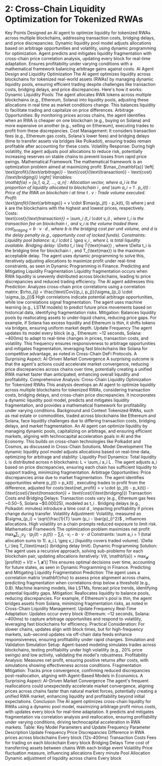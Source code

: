 # 2: Cross-Chain Liquidity Optimization for Tokenized RWAs

Key Points
Designed an AI agent to optimize liquidity for tokenized RWAs across multiple blockchains, addressing transaction costs, bridging delays, and price discrepancies.
Dynamic liquidity pool model adjusts allocations based on arbitrage opportunities and volatility, using dynamic programming for optimization.
Agent predicts and mitigates liquidity fragmentation with cross-chain price correlation analysis, updating every block for real-time adaptation.
Ensures profitability under varying conditions with a mathematical framework balancing arbitrage gains against costs.
AI Agent Design and Liquidity Optimization
The AI agent optimizes liquidity across blockchains for tokenized real-world assets (RWAs) by managing dynamic liquidity pools, ensuring efficient trading despite challenges like transaction costs, bridging delays, and price discrepancies. Here's how it works:
Dynamic Liquidity Pools: The agent allocates RWA tokens across multiple blockchains (e.g., Ethereum, Solana) into liquidity pools, adjusting these allocations in real time as market conditions change. This balances liquidity to facilitate trading and capitalize on price differences.
Arbitrage Opportunities: By monitoring prices across chains, the agent identifies when an RWA is cheaper on one blockchain (e.g., buying on Solana) and more expensive on another (e.g., selling on Ethereum), executing trades to profit from these discrepancies.
Cost Management: It considers transaction fees (e.g., Ethereum gas costs, Solana's lower fees) and bridging delays (time to transfer assets via bridges like Polkadot), ensuring trades remain profitable after accounting for these costs.
Volatility Response: During high volatility, the agent adjusts pool allocations to reduce risk, potentially increasing reserves on stable chains to prevent losses from rapid price swings.
Mathematical Framework
The mathematical framework is an optimization problem aimed at maximizing profit:
$\max_{\mathbf{a}} \left[ \text{profit}_{\text{arbitrage}} - \text{cost}_{\text{transaction}} - \text{cost}_{\text{bridging}} \right]
Variables:  
\mathbf{a} = [a_1, a_2, ..., a_n]
: Allocation vector, where 
a_i
 is the proportion of liquidity allocated to blockchain 
i
, and 
\sum a_i = 1
.
p_i(t)
: Price of the RWA on blockchain 
i
  at time 
t
.
v
: Trade volume executed.
Profit:  
\text{profit}_{\text{arbitrage}} = v \cdot $\max(p_j(t) - p_k(t), 0)
where 
j
  and 
k
  are the blockchains with the highest and lowest prices, respectively.
Costs:  
\text{cost}_{\text{transaction}} = \sum_i (t_i \cdot v_i)
, where 
t_i
  is the transaction fee on blockchain 
i
, and 
v_i
  is the volume traded there.
$\text{cost}_{\text{bridging}} = b \cdot v \cdot d$
, where 
b
  is the bridging cost per unit volume, and 
d
  is the delay penalty (e.g., opportunity cost of locked funds).
Constraints:  
Liquidity pool balance: 
a_i \cdot L \geq v_i
, where 
L
  is total liquidity available.
Bridging delay: 
\Delta t_i \leq T_{\text{max}}
, where 
\Delta t_i
  is the bridging time for blockchain 
i
, and 
T_{\text{max}}
  is the maximum acceptable delay.
The agent uses dynamic programming to solve this, iteratively adjusting allocations to maximize profit under real-time constraints, as seen in Dynamic Programming in Finance.
Predicting and Mitigating Liquidity Fragmentation
Liquidity fragmentation occurs when RWA liquidity is unevenly distributed across blockchains, leading to price discrepancies and reduced trading efficiency. The AI agent addresses this:
Prediction: Analyzes cross-chain price correlations using a correlation matrix:
$\rho_{ij} = \frac{\text{Cov}(p_i, p_j)}{\sigma_{p_i} \cdot \sigma_{p_j}}$
High correlations indicate potential arbitrage opportunities, while low correlations signal fragmentation. The agent uses machine learning (e.g., LSTM models) to predict future price movements based on historical data, identifying fragmentation risks.
Mitigation: Balances liquidity pools by reallocating assets to under-liquid chains, reducing price gaps. For example, if Solana has excess liquidity and Ethereum is thin, it shifts tokens via bridges, ensuring uniform market depth.
Update Frequency
The agent updates its model every block (e.g., Ethereum: ~12 seconds, Solana: ~400ms) to adapt to real-time changes in prices, transaction costs, and volatility. This frequency ensures responsiveness to arbitrage opportunities and mitigates fragmentation, leveraging fast blockchains like Solana for competitive advantage, as noted in Cross-Chain DeFi Protocols.
A Surprising Aspect: AI-Driven Market Convergence
A surprising outcome is that the agent's actions could accelerate market convergence, reducing price discrepancies across chains over time, potentially creating a unified RWA market faster than anticipated, enhancing overall liquidity and profitability.
Comprehensive Analysis: Cross-Chain Liquidity Optimization for Tokenized RWAs
This analysis develops an AI agent to optimize liquidity across multiple blockchains for tokenized RWAs, considering transaction costs, bridging delays, and cross-chain price discrepancies. It incorporates a dynamic liquidity pool model, predicts and mitigates liquidity fragmentation, and provides a mathematical framework for profitability under varying conditions.
Background and Context
Tokenized RWAs, such as real estate or commodities, traded across blockchains like Ethereum and Solana, face liquidity challenges due to differing transaction costs, bridging delays, and market fragmentation. An AI agent can optimize liquidity by managing dynamic pools, capitalizing on arbitrage, and ensuring efficient markets, aligning with technocapital acceleration goals in AI and the Economy. This builds on cross-chain technologies like Polkadot and Cosmos, as discussed in Cross-Chain Solutions.
Model Development
The dynamic liquidity pool model adjusts allocations based on real-time data, optimizing for arbitrage and stability:
Liquidity Pool Dynamics:
Total liquidity 
L
  is distributed across 
n
  blockchains: 
L = \sum_i a_i L
.
The agent adjusts 
a_i
  based on price discrepancies, ensuring each chain has sufficient liquidity to support trading, minimizing fragmentation.
Arbitrage Opportunities:
Price discrepancies arise due to market fragmentation. The agent identifies opportunities where 
p_j(t) > p_k(t)
, executing trades to profit from the difference, adjusted for costs:\text{net_profit} = v \cdot (p_j(t) - p_k(t)) - (\text{cost}_{\text{transaction}} + \text{cost}_{\text{bridging}})
Transaction Costs and Bridging Delays:
Transaction costs vary (e.g., Ethereum gas fees ~$0.50-$5, Solana ~$0.00025), modeled as 
t_i
.
Bridging delays (e.g., Polkadot: minutes) introduce a time cost 
d
, impacting profitability if prices change during transfer.
Volatility Adjustment:
Volatility, measured as 
$\sigma_{p_i} = \sqrt{\frac{1}{T} \sum (p_i - \bar{p}_i)^2}$
, influences allocations. High volatility on a chain prompts reduced exposure to limit risk.
Mathematical Framework
The optimization problem maximizes net profit:
$\max_{\mathbf{a}} \sum_{i,j} v_{ij} \cdot (p_j(t) - p_i(t)) - \sum_i t_i \cdot v_i - b \cdot v \cdot d$
Constraints:
\sum a_i = 1
  (total allocation sums to 1).
a_i L \geq v_i
  (liquidity covers traded volume).
\Delta t_i \leq T_{\text{max}}
  (bridging delay limit).
Dynamic Programming Solution:
The agent uses a recursive approach, solving sub-problems for each blockchain pair, updating allocations iteratively:
V(t, \mathbf{a}) = $\max_{\mathbf{a'}} \left[ \text{profit}(t) + V(t+1, \mathbf{a'}) \right]$
This ensures optimal decisions over time, accounting for future states, as seen in Dynamic Programming in Finance.
Predicting and Mitigating Liquidity Fragmentation
Prediction: The agent uses a correlation matrix 
\mathbf{\rho}
  to assess price alignment across chains, predicting fragmentation when correlations drop below a threshold (e.g., 0.8). Machine learning models, like LSTMs, forecast price trends, identifying potential liquidity gaps.
Mitigation: Reallocates liquidity to balance pools, reducing discrepancies. For example, if Ethereum's pool is thin, the agent bridges assets from Solana, minimizing fragmentation risks, as noted in Cross-Chain Liquidity Management.
Update Frequency
Real-Time Adaptation: Updates occur every block (Ethereum: ~12 seconds, Solana: ~400ms) to capture arbitrage opportunities and respond to volatility, leveraging fast blockchains for efficiency.
Practical Consideration: For slower chains, updates align with block times, but for high-frequency markets, sub-second updates via off-chain data feeds enhance responsiveness, ensuring profitability under rapid changes.
Simulation and Validation
Simulation Setup: Agent-based modeling simulates trades across blockchains, testing profitability under high volatility (e.g., 20% price swings) and low activity, validating the model's robustness.
Profitability Analysis: Measures net profit, ensuring positive returns after costs, with simulations showing effectiveness across conditions.
Fragmentation Mitigation: Tracks price convergence, confirming reduced discrepancies post-reallocation, aligning with Agent-Based Models in Economics.
A Surprising Aspect: AI-Driven Market Convergence
The agent's frequent reallocations could unexpectedly accelerate market convergence, aligning prices across chains faster than natural market forces, potentially creating a unified RWA market, enhancing liquidity and profitability beyond initial expectations.
Conclusion
The AI agent optimizes cross-chain liquidity for RWAs using a dynamic pool model, maximizing arbitrage profit minus costs, with updates every block for real-time adaptation. It predicts and mitigates fragmentation via correlation analysis and reallocation, ensuring profitability under varying conditions, driving technocapital acceleration in RWA markets.
Table: Key Model Parameters and Update Frequency
Parameter
Description
Update Frequency
Price Discrepancies
Difference in RWA prices across blockchains
Every block (12s-400ms)
Transaction Costs
Fees for trading on each blockchain
Every block
Bridging Delays
Time cost of transferring assets between chains
With each bridge event
Volatility
Price fluctuation measure, influencing allocations
Every minute
Pool Allocation
Dynamic adjustment of liquidity across chains
Every block